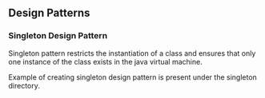 ## Design Patterns

### Singleton Design Pattern

Singleton pattern restricts the instantiation of a class and ensures that only
one instance of the class exists in the java virtual machine.

Example of creating singleton design pattern is present under the singleton directory.



